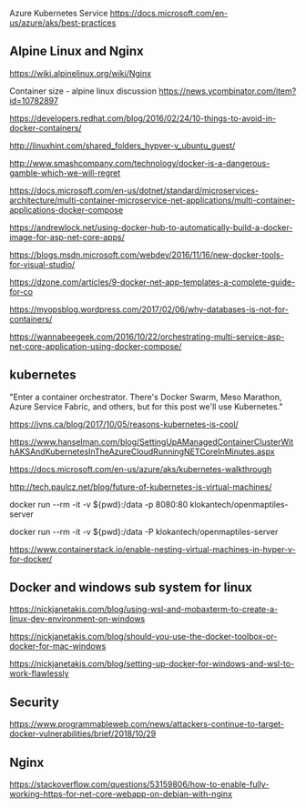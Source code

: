 

Azure Kubernetes Service 
https://docs.microsoft.com/en-us/azure/aks/best-practices

## Alpine Linux and Nginx
https://wiki.alpinelinux.org/wiki/Nginx

Container size - alpine linux discussion
https://news.ycombinator.com/item?id=10782897

https://developers.redhat.com/blog/2016/02/24/10-things-to-avoid-in-docker-containers/

http://linuxhint.com/shared_folders_hypver-v_ubuntu_guest/


http://www.smashcompany.com/technology/docker-is-a-dangerous-gamble-which-we-will-regret

https://docs.microsoft.com/en-us/dotnet/standard/microservices-architecture/multi-container-microservice-net-applications/multi-container-applications-docker-compose

https://andrewlock.net/using-docker-hub-to-automatically-build-a-docker-image-for-asp-net-core-apps/


https://blogs.msdn.microsoft.com/webdev/2016/11/16/new-docker-tools-for-visual-studio/

https://dzone.com/articles/9-docker-net-app-templates-a-complete-guide-for-co

https://myopsblog.wordpress.com/2017/02/06/why-databases-is-not-for-containers/

https://wannabeegeek.com/2016/10/22/orchestrating-multi-service-asp-net-core-application-using-docker-compose/

## kubernetes

"Enter a container orchestrator. There's Docker Swarm, Meso Marathon, Azure Service Fabric, and others, but for this post we'll use Kubernetes."

https://jvns.ca/blog/2017/10/05/reasons-kubernetes-is-cool/

https://www.hanselman.com/blog/SettingUpAManagedContainerClusterWithAKSAndKubernetesInTheAzureCloudRunningNETCoreInMinutes.aspx

https://docs.microsoft.com/en-us/azure/aks/kubernetes-walkthrough

http://tech.paulcz.net/blog/future-of-kubernetes-is-virtual-machines/



docker run --rm -it -v ${pwd}:/data -p 8080:80 klokantech/openmaptiles-server

docker run --rm -it -v ${pwd}:/data -P klokantech/openmaptiles-server


https://www.containerstack.io/enable-nesting-virtual-machines-in-hyper-v-for-docker/


## Docker and windows sub system for linux

https://nickjanetakis.com/blog/using-wsl-and-mobaxterm-to-create-a-linux-dev-environment-on-windows

https://nickjanetakis.com/blog/should-you-use-the-docker-toolbox-or-docker-for-mac-windows

https://nickjanetakis.com/blog/setting-up-docker-for-windows-and-wsl-to-work-flawlessly



## Security

https://www.programmableweb.com/news/attackers-continue-to-target-docker-vulnerabilities/brief/2018/10/29

## Nginx


https://stackoverflow.com/questions/53159806/how-to-enable-fully-working-https-for-net-core-webapp-on-debian-with-nginx




